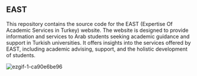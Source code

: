 ## EAST
This repository contains the source code for the EAST (Expertise Of Academic Services in Turkey) website. The website is designed to provide information and services to Arab students seeking academic guidance and support in Turkish universities. It offers insights into the services offered by EAST, including academic advising, support, and the holistic development of students.

![ezgif-1-ca90e6be96](https://github.com/user-attachments/assets/c0e95abb-e223-4ab1-88e2-980c7f70175d)
